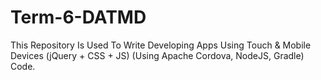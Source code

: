 # Term-6-DATMD
This Repository Is Used To Write Developing Apps Using Touch & Mobile Devices (jQuery + CSS + JS) (Using Apache Cordova, NodeJS, Gradle) Code.

